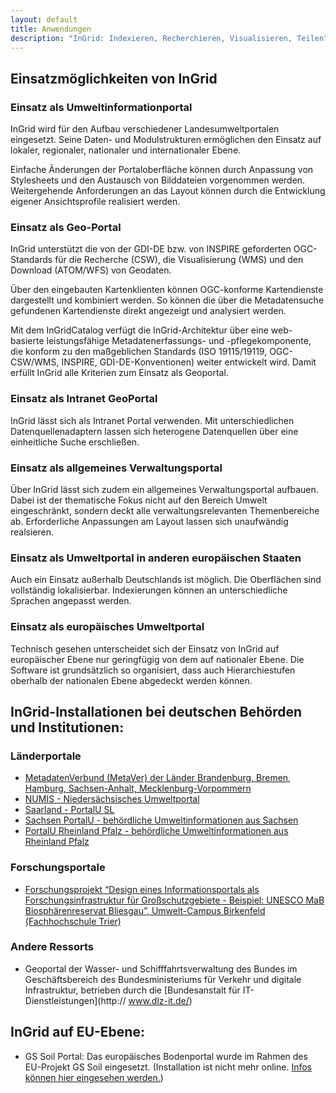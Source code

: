 ```yaml
---
layout: default
title: Anwendungen
description: "InGrid: Indexieren, Recherchieren, Visualisieren, Teilen"
---
```


## Einsatzmöglichkeiten von InGrid

### Einsatz als Umweltinformationportal

InGrid wird für den Aufbau verschiedener Landesumweltportalen eingesetzt. Seine Daten- und Modulstrukturen ermöglichen den Einsatz auf lokaler, regionaler, nationaler und internationaler Ebene.

Einfache Änderungen der Portaloberfläche können durch Anpassung von Stylesheets und den Austausch von Bilddateien vorgenommen werden. Weitergehende Anforderungen an das Layout können durch die Entwicklung eigener Ansichtsprofile realisiert werden.


### Einsatz als Geo-Portal

InGrid unterstützt die von der GDI-DE bzw. von INSPIRE geforderten OGC-Standards für die Recherche (CSW), die Visualisierung (WMS) und den Download (ATOM/WFS) von Geodaten.

Über den eingebauten Kartenklienten können OGC-konforme Kartendienste dargestellt und kombiniert werden. So können die über die Metadatensuche gefundenen Kartendienste direkt angezeigt und analysiert werden.

Mit dem InGridCatalog verfügt die InGrid-Architektur über eine web-basierte leistungsfähige Metadatenerfassungs- und -pflegekomponente, die konform zu den maßgeblichen Standards (ISO 19115/19119, OGC-CSW/WMS, INSPIRE,  GDI-DE-Konventionen) weiter entwickelt wird. Damit erfüllt InGrid alle Kriterien zum Einsatz als Geoportal.


### Einsatz als Intranet GeoPortal

InGrid lässt sich als Intranet Portal verwenden. Mit unterschiedlichen Datenquellenadaptern lassen sich heterogene Datenquellen über eine einheitliche Suche erschließen.

 
### Einsatz als allgemeines Verwaltungsportal

Über InGrid lässt sich zudem ein allgemeines Verwaltungsportal aufbauen. Dabei ist der thematische Fokus nicht auf den Bereich Umwelt eingeschränkt, sondern deckt alle verwaltungsrelevanten Themenbereiche ab. Erforderliche Anpassungen am Layout lassen sich unaufwändig realsieren.
 
### Einsatz als Umweltportal in anderen europäischen Staaten

Auch ein Einsatz außerhalb Deutschlands ist möglich. Die Oberflächen sind vollständig lokalisierbar. Indexierungen können an unterschiedliche Sprachen angepasst werden.

### Einsatz als europäisches Umweltportal

Technisch gesehen unterscheidet sich der Einsatz von InGrid auf europäischer Ebene nur geringfügig von dem auf nationaler Ebene. Die Software ist grundsätzlich so organisiert, dass auch Hierarchiestufen oberhalb der nationalen Ebene abgedeckt werden können.

## InGrid-Installationen bei deutschen Behörden und Institutionen:

### Länderportale

* [MetadatenVerbund (MetaVer) der Länder Brandenburg, Bremen, Hamburg, Sachsen-Anhalt, Mecklenburg-Vorpommern](http://metaver.de/)
* [NUMIS - Niedersächsisches Umweltportal](http://numis.niedersachsen.de/)
* [Saarland - PortalU SL](http://portalu.saarland.de/)
* [Sachsen PortalU - behördliche Umweltinformationen aus Sachsen](http://portalu.smul.sachsen.de/)
* [PortalU Rheinland Pfalz - behördliche Umweltinformationen aus Rheinland Pfalz](http://www.portalu.rlp.de/)
        
### Forschungsportale

* [Forschungsprojekt “Design eines Informationsportals als Forschungsinfrastruktur für Großschutzgebiete - Beispiel: UNESCO MaB Biosphärenreservat Bliesgau”, Umwelt-Campus Birkenfeld (Fachhochschule Trier)](http://forschungsserver.issgeo.org/)
        
### Andere Ressorts

* Geoportal der Wasser- und Schifffahrtsverwaltung des Bundes im Geschäftsbereich des Bundesministeriums für Verkehr und digitale Infrastruktur, betrieben durch die [Bundesanstalt für IT-Dienstleistungen](http:// www.dlz-it.de/)

		
## InGrid auf EU-Ebene:

* GS Soil Portal: Das europäisches Bodenportal wurde im Rahmen des EU-Projekt GS Soil eingesetzt. (Installation ist nicht mehr online. [Infos können hier eingesehen werden.](http://ec.europa.eu/information_society/apps/projects/factsheet/index.cfm?project_ref=ECP-2008-GEO-318004))

